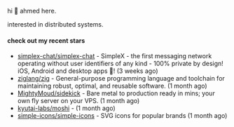 hi 👋 ahmed here.

interested in distributed systems.

#### check out my recent stars

- [simplex-chat/simplex-chat](https://github.com/simplex-chat/simplex-chat) - SimpleX - the first messaging network operating without user identifiers of any kind - 100% private by design! iOS, Android and desktop apps 📱! (3 weeks ago)
- [ziglang/zig](https://github.com/ziglang/zig) - General-purpose programming language and toolchain for maintaining robust, optimal, and reusable software. (1 month ago)
- [MightyMoud/sidekick](https://github.com/MightyMoud/sidekick) - Bare metal to production ready in mins; your own fly server on your VPS. (1 month ago)
- [kyutai-labs/moshi](https://github.com/kyutai-labs/moshi) -  (1 month ago)
- [simple-icons/simple-icons](https://github.com/simple-icons/simple-icons) - SVG icons for popular brands (1 month ago)

